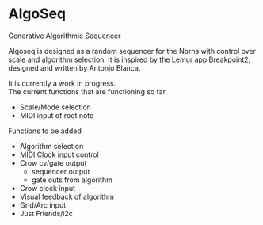 # AlgoSeq
Generative Algorithmic Sequencer

Algoseq is designed as a random sequencer for the Norns with control over scale and algorithm selection.  It is inspired by the Lemur app Breakpoint2, designed and written by Antonio Blanca. 

It is currently a work in progress.  
The current functions that are functioning so far.
- Scale/Mode selection
- MIDI input of root note

Functions to be added
- Algorithm selection
- MIDI Clock input control
- Crow cv/gate output
  - sequencer output
  - gate outs from algorithm
- Crow clock input 
- Visual feedback of algorithm
- Grid/Arc input
- Just Friends/i2c 
